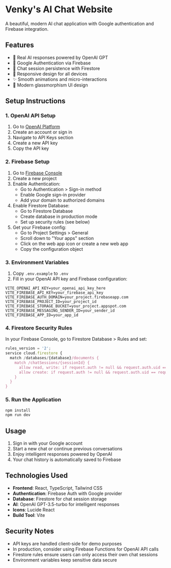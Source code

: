 # Venky's AI Chat Website

A beautiful, modern AI chat application with Google authentication and Firebase integration.

## Features

- 🤖 Real AI responses powered by OpenAI GPT
- 🔐 Google Authentication via Firebase
- 💾 Chat session persistence with Firestore
- 📱 Responsive design for all devices
- ✨ Smooth animations and micro-interactions
- 🎨 Modern glassmorphism UI design

## Setup Instructions

### 1. OpenAI API Setup

1. Go to [OpenAI Platform](https://platform.openai.com/)
2. Create an account or sign in
3. Navigate to API Keys section
4. Create a new API key
5. Copy the API key

### 2. Firebase Setup

1. Go to [Firebase Console](https://console.firebase.google.com/)
2. Create a new project
3. Enable Authentication:
   - Go to Authentication > Sign-in method
   - Enable Google sign-in provider
   - Add your domain to authorized domains
4. Enable Firestore Database:
   - Go to Firestore Database
   - Create database in production mode
   - Set up security rules (see below)
5. Get your Firebase config:
   - Go to Project Settings > General
   - Scroll down to "Your apps" section
   - Click on the web app icon or create a new web app
   - Copy the configuration object

### 3. Environment Variables

1. Copy `.env.example` to `.env`
2. Fill in your OpenAI API key and Firebase configuration:

```env
VITE_OPENAI_API_KEY=your_openai_api_key_here
VITE_FIREBASE_API_KEY=your_firebase_api_key
VITE_FIREBASE_AUTH_DOMAIN=your_project.firebaseapp.com
VITE_FIREBASE_PROJECT_ID=your_project_id
VITE_FIREBASE_STORAGE_BUCKET=your_project.appspot.com
VITE_FIREBASE_MESSAGING_SENDER_ID=your_sender_id
VITE_FIREBASE_APP_ID=your_app_id
```

### 4. Firestore Security Rules

In your Firebase Console, go to Firestore Database > Rules and set:

```javascript
rules_version = '2';
service cloud.firestore {
  match /databases/{database}/documents {
    match /chatSessions/{sessionId} {
      allow read, write: if request.auth != null && request.auth.uid == resource.data.userId;
      allow create: if request.auth != null && request.auth.uid == request.resource.data.userId;
    }
  }
}
```

### 5. Run the Application

```bash
npm install
npm run dev
```

## Usage

1. Sign in with your Google account
2. Start a new chat or continue previous conversations
3. Enjoy intelligent responses powered by OpenAI
4. Your chat history is automatically saved to Firebase

## Technologies Used

- **Frontend**: React, TypeScript, Tailwind CSS
- **Authentication**: Firebase Auth with Google provider
- **Database**: Firestore for chat session storage
- **AI**: OpenAI GPT-3.5-turbo for intelligent responses
- **Icons**: Lucide React
- **Build Tool**: Vite

## Security Notes

- API keys are handled client-side for demo purposes
- In production, consider using Firebase Functions for OpenAI API calls
- Firestore rules ensure users can only access their own chat sessions
- Environment variables keep sensitive data secure